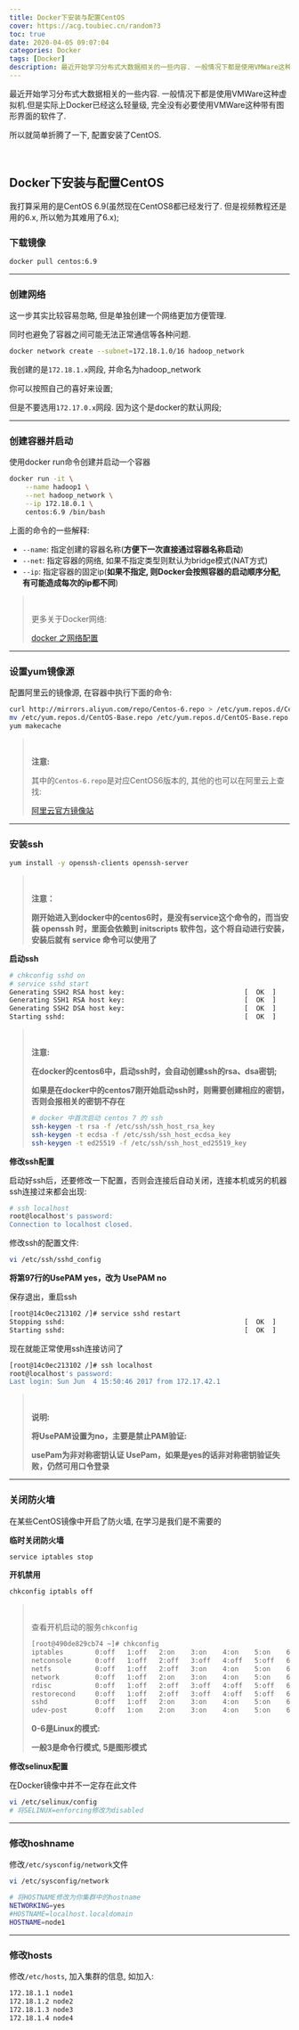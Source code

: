 ```yaml
---
title: Docker下安装与配置CentOS
cover: https://acg.toubiec.cn/random?3
toc: true
date: 2020-04-05 09:07:04
categories: Docker
tags: [Docker]
description: 最近开始学习分布式大数据相关的一些内容. 一般情况下都是使用VMWare这种虚拟机. 但是实际上Docker已经这么轻量级, 完全没有必要使用VMWare这种带有图形界面的软件了. 所以就简单折腾了一下, 配置安装了CentOS.
---
```


最近开始学习分布式大数据相关的一些内容. 一般情况下都是使用VMWare这种虚拟机.但是实际上Docker已经这么轻量级, 完全没有必要使用VMWare这种带有图形界面的软件了.

所以就简单折腾了一下, 配置安装了CentOS.

<br/>

<!--more-->

<!-- **目录:** -->

<!-- toc -->

<!-- <br/> -->

## Docker下安装与配置CentOS

我打算采用的是CentOS 6.9(虽然现在CentOS8都已经发行了. 但是视频教程还是用的6.x, 所以勉为其难用了6.x);

### 下载镜像

```bash
docker pull centos:6.9
```

****

### 创建网络

这一步其实比较容易忽略, 但是单独创建一个网络更加方便管理.

同时也避免了容器之间可能无法正常通信等各种问题.

```bash
docker network create --subnet=172.18.1.0/16 hadoop_network
```

我创建的是`172.18.1.x`网段, 并命名为hadoop_network

你可以按照自己的喜好来设置;

但是不要选用`172.17.0.x`网段. 因为这个是docker的默认网段;

****

### 创建容器并启动

使用docker run命令创建并启动一个容器

```bash
docker run -it \
    --name hadoop1 \
    --net hadoop_network \
    --ip 172.18.0.1 \
    centos:6.9 /bin/bash
```

上面的命令的一些解释:

-   `--name`: 指定创建的容器名称(**方便下一次直接通过容器名称启动**)
-   `--net`: 指定容器的网络, 如果不指定类型则默认为bridge模式(NAT方式)
-   `--ip`: 指定容器的固定ip(**如果不指定, 则Docker会按照容器的启动顺序分配, 有可能造成每次的ip都不同**)

><br/>
>
>更多关于Docker网络: 
>
>[docker 之网络配置](https://blog.51cto.com/13362895/2130375)

****

### 设置yum镜像源

配置阿里云的镜像源, 在容器中执行下面的命令:

```bash
curl http://mirrors.aliyun.com/repo/Centos-6.repo > /etc/yum.repos.d/CentOS-Base-6-aliyun.repo
mv /etc/yum.repos.d/CentOS-Base.repo /etc/yum.repos.d/CentOS-Base.repo.bak
yum makecache
```

>   <br/>
>
>   **注意:**
>
>   其中的`Centos-6.repo`是对应CentOS6版本的, 其他的也可以在阿里云上查找:
>
>   [阿里云官方镜像站](https://developer.aliyun.com/mirror/)

****

### 安装ssh

```bash
yum install -y openssh-clients openssh-server
```

>   <br/>
>
>   **注意：**
>
>   **刚开始进入到docker中的centos6时，是没有service这个命令的，而当安装 openssh 时，里面会依赖到 initscripts 软件包，这个将自动进行安装，安装后就有 service 命令可以使用了**

**启动ssh**

```bash
# chkconfig sshd on
# service sshd start
Generating SSH2 RSA host key:                              [  OK  ]
Generating SSH1 RSA host key:                              [  OK  ]
Generating SSH2 DSA host key:                              [  OK  ]
Starting sshd:                                             [  OK  ]
```

><br/>
>
>**注意:**
>
>**在docker的centos6中，启动ssh时，会自动创建ssh的rsa、dsa密钥;**
>
>**如果是在docker中的centos7刚开始启动ssh时，则需要创建相应的密钥，否则会报相关的密钥不存在**
>
>```bash
># docker 中首次启动 centos 7 的 ssh
>ssh-keygen -t rsa -f /etc/ssh/ssh_host_rsa_key
>ssh-keygen -t ecdsa -f /etc/ssh/ssh_host_ecdsa_key
>ssh-keygen -t ed25519 -f /etc/ssh/ssh_host_ed25519_key
>```

**修改ssh配置**

启动好ssh后，还要修改一下配置，否则会连接后自动关闭，连接本机或另的机器ssh连接过来都会出现:

```bash
# ssh localhost
root@localhost's password: 
Connection to localhost closed.
```

修改ssh的配置文件:

```bash
vi /etc/ssh/sshd_config
```

**将第97行的UsePAM yes，改为 UsePAM no**

保存退出，重启ssh

```bash
[root@14c0ec213102 /]# service sshd restart
Stopping sshd:                                             [  OK  ]
Starting sshd:                                             [  OK  ]
```

现在就能正常使用ssh连接访问了

```bash
[root@14c0ec213102 /]# ssh localhost
root@localhost's password: 
Last login: Sun Jun  4 15:50:46 2017 from 172.17.42.1
```

><br/>
>
>**说明:**
>
>**将UsePAM设置为no，主要是禁止PAM验证:**
>
>**usePam为非对称密钥认证 UsePam，如果是yes的话非对称密钥验证失败，仍然可用口令登录**

****

### 关闭防火墙

在某些CentOS镜像中开启了防火墙, 在学习是我们是不需要的

**临时关闭防火墙**

```bash
service iptables stop
```

**开机禁用**

```bash
chkconfig iptabls off
```

>   <br/>
>
>   查看开机启动的服务`chkconfig`
>
>   ```bash
>   [root@490de829cb74 ~]# chkconfig
>   iptables       	0:off	1:off	2:on	3:on	4:on	5:on	6:off
>   netconsole     	0:off	1:off	2:off	3:off	4:off	5:off	6:off
>   netfs          	0:off	1:off	2:off	3:on	4:on	5:on	6:off
>   network        	0:off	1:off	2:on	3:on	4:on	5:on	6:off
>   rdisc          	0:off	1:off	2:off	3:off	4:off	5:off	6:off
>   restorecond    	0:off	1:off	2:off	3:off	4:off	5:off	6:off
>   sshd           	0:off	1:off	2:on	3:on	4:on	5:on	6:off
>   udev-post      	0:off	1:on	2:on	3:on	4:on	5:on	6:off
>   ```
>
>   **0-6是Linux的模式:**
>
>   **一般3是命令行模式, 5是图形模式**

**修改selinux配置**

在Docker镜像中并不一定存在此文件

```bash
vi /etc/selinux/config
# 将SELINUX=enforcing修改为disabled
```

****

### 修改hoshname

修改`/etc/sysconfig/network`文件

```bash
vi /etc/sysconfig/network

# 将HOSTNAME修改为你集群中的hostname
NETWORKING=yes
#HOSTNAME=localhost.localdomain
HOSTNAME=node1
```

****

### 修改hosts

修改`/etc/hosts`, 加入集群的信息, 如加入:

```bash
172.18.1.1 node1
172.18.1.2 node2
172.18.1.3 node3
172.18.1.4 node4
```

<br/>